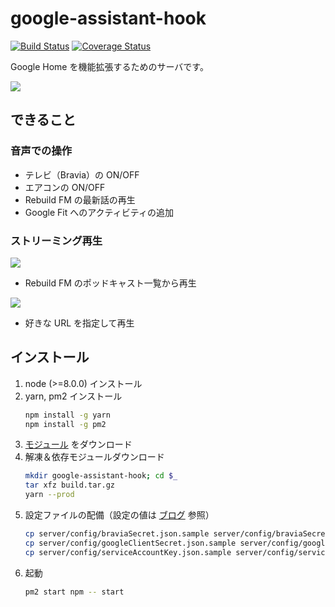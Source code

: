 # google-assistant-hook

[![Build Status](https://travis-ci.org/mid0111/google-assistant-hook.svg?branch=master)](https://travis-ci.org/mid0111/google-assistant-hook)
[![Coverage Status](https://coveralls.io/repos/github/mid0111/google-assistant-hook/badge.svg?branch=master)](https://coveralls.io/github/mid0111/google-assistant-hook?branch=master)

Google Home を機能拡張するためのサーバです。

![](https://cdn-ak.f.st-hatena.com/images/fotolife/t/tajima0111185/20180124/20180124171143.png?1516781516)

## できること

### 音声での操作

* テレビ（Bravia）の ON/OFF
* エアコンの ON/OFF
* Rebuild FM の最新話の再生
* Google Fit へのアクティビティの追加

### ストリーミング再生

![](https://cdn-ak.f.st-hatena.com/images/fotolife/t/tajima0111185/20180124/20180124171123.png?1516781547)

* Rebuild FM のポッドキャスト一覧から再生

![](https://cdn-ak.f.st-hatena.com/images/fotolife/t/tajima0111185/20180124/20180124171056.png?1516781560)

* 好きな URL を指定して再生

## インストール

1. node (>=8.0.0) インストール
1. yarn, pm2 インストール
    ```bash
    npm install -g yarn
    npm install -g pm2
    ```
1. [モジュール](https://github.com/mid0111/google-assistant-hook/releases) をダウンロード
1. 解凍＆依存モジュールダウンロード
    ```bash
    mkdir google-assistant-hook; cd $_
    tar xfz build.tar.gz
    yarn --prod
    ```
1. 設定ファイルの配備（設定の値は [ブログ](http://mid0111.hatenablog.com/entry/2017/12/23/131954) 参照）
    ```bash
    cp server/config/braviaSecret.json.sample server/config/braviaSecret.json && vi $_
    cp server/config/googleClientSecret.json.sample server/config/googleClientSecret.json && vi $_
    cp server/config/serviceAccountKey.json.sample server/config/serviceAccountKey.json && vi $_
    ```
1. 起動
    ```bash
    pm2 start npm -- start
    ```

